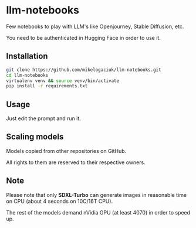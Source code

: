 # llm-notebooks

Few notebooks to play with LLM's like Openjourney, Stable Diffusion, etc.

You need to be authenticated in Hugging Face in order to use it.

## Installation

```bash
git clone https://github.com/mikelogaciuk/llm-notebooks.git
cd llm-notebooks
virtualenv venv && source venv/bin/activate
pip install -r requirements.txt
```

## Usage

Just edit the prompt and run it.

## Scaling models
Models copied from other repositories on GitHub.

All rights to them are reserved to their respective owners.

## Note

Please note that only **SDXL-Turbo** can generate images in reasonable time on CPU (about 4 seconds on 10C/16T CPU).

The rest of the models demand nVidia GPU (at least 4070) in order to speed up.